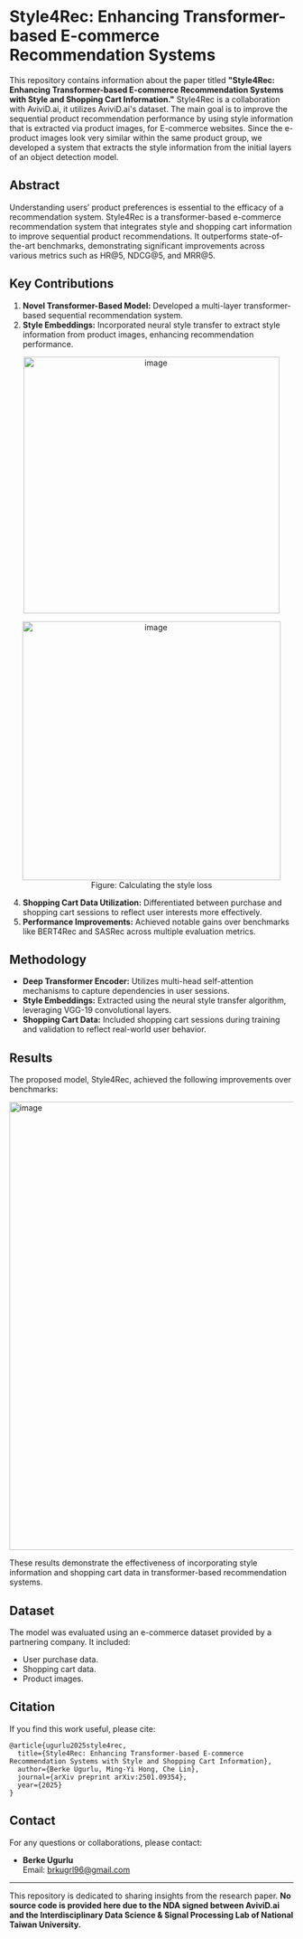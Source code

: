 # Style4Rec: Enhancing Transformer-based E-commerce Recommendation Systems

This repository contains information about the paper titled **"Style4Rec: Enhancing Transformer-based E-commerce Recommendation Systems with Style and Shopping Cart Information."**
Style4Rec is a collaboration with AviviD.ai, it utilizes AviviD.ai's dataset. The main goal is to improve the sequential product recommendation performance by using style information that is extracted via product images, for E-commerce websites. Since the e-product images look very similar within the same product group, we developed a system that extracts the style information from the initial layers of an object detection model. 

## Abstract

Understanding users’ product preferences is essential to the efficacy of a recommendation system. Style4Rec is a transformer-based e-commerce recommendation system that integrates style and shopping cart information to improve sequential product recommendations. It outperforms state-of-the-art benchmarks, demonstrating significant improvements across various metrics such as HR@5, NDCG@5, and MRR@5.

## Key Contributions

1. **Novel Transformer-Based Model:** Developed a multi-layer transformer-based sequential recommendation system.
2. **Style Embeddings:** Incorporated neural style transfer to extract style information from product images, enhancing recommendation performance.
<p align="center">
      <img width="454" alt="image" src="https://github.com/user-attachments/assets/f156ce48-56ce-4ef5-a953-0407554cc0b3" />
</p>
<p align="center">
      <img width="458" alt="image" src="https://github.com/user-attachments/assets/d9d6d3f7-e641-4d73-9b7b-b5ffcd673280" />
      Figure: Calculating the style loss
</p>
 


4. **Shopping Cart Data Utilization:** Differentiated between purchase and shopping cart sessions to reflect user interests more effectively.
5. **Performance Improvements:** Achieved notable gains over benchmarks like BERT4Rec and SASRec across multiple evaluation metrics.

## Methodology

- **Deep Transformer Encoder:** Utilizes multi-head self-attention mechanisms to capture dependencies in user sessions.
- **Style Embeddings:** Extracted using the neural style transfer algorithm, leveraging VGG-19 convolutional layers.
- **Shopping Cart Data:** Included shopping cart sessions during training and validation to reflect real-world user behavior.

## Results

The proposed model, Style4Rec, achieved the following improvements over benchmarks:

<img width="793" alt="image" src="https://github.com/user-attachments/assets/4b950cdb-22bd-4aad-a43a-4c18b9f06adc" />

These results demonstrate the effectiveness of incorporating style information and shopping cart data in transformer-based recommendation systems.

## Dataset

The model was evaluated using an e-commerce dataset provided by a partnering company. It included:
- User purchase data.
- Shopping cart data.
- Product images.

## Citation

If you find this work useful, please cite:

```
@article{ugurlu2025style4rec,
  title={Style4Rec: Enhancing Transformer-based E-commerce Recommendation Systems with Style and Shopping Cart Information},
  author={Berke Ugurlu, Ming-Yi Hong, Che Lin},
  journal={arXiv preprint arXiv:2501.09354},
  year={2025}
}
```

## Contact

For any questions or collaborations, please contact:
- **Berke Ugurlu**  
  Email: brkugrl96@gmail.com

---

This repository is dedicated to sharing insights from the research paper.  **No source code is provided here due to the NDA signed between AviviD.ai and the Interdisciplinary Data Science & Signal Processing Lab of National Taiwan University.**

